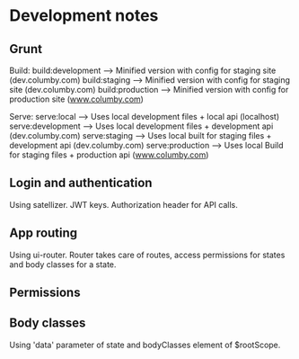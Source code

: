 # Development notes

## Grunt
Build:
  build:development   --> Minified version with config for staging site (dev.columby.com)
  build:staging       --> Minified version with config for staging site (dev.columby.com)
  build:production    --> Minified version with config for production site (www.columby.com)

Serve:
  serve:local         --> Uses local development files + local api (localhost)
  serve:development   --> Uses local development files + development api (dev.columby.com)
  serve:staging       --> Uses local built for staging files + development api (dev.columby.com)
  serve:production    --> Uses local Build for staging files + production api (www.columby.com)


## Login and authentication
Using satellizer. JWT keys. Authorization header for API calls.

## App routing
Using ui-router.
Router takes care of routes, access permissions for states and body classes for a state.

## Permissions

## Body classes
Using 'data' parameter of state and bodyClasses element of $rootScope.

